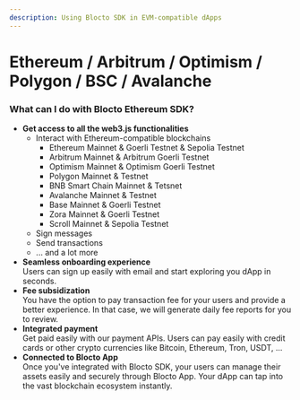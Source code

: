 ```yaml
---
description: Using Blocto SDK in EVM-compatible dApps
---
```


# Ethereum / Arbitrum / Optimism / Polygon / BSC / Avalanche

### What can I do with Blocto Ethereum SDK?

* **Get access to all the web3.js functionalities**
  * Interact with Ethereum-compatible blockchains
    * Ethereum Mainnet & Goerli Testnet & Sepolia Testnet
    * Arbitrum Mainnet & Arbitrum Goerli Testnet
    * Optimism Mainnet & Optimism Goerli Testnet
    * Polygon Mainnet & Testnet
    * BNB Smart Chain Mainnet & Tetsnet
    * Avalanche Mainnet & Testnet
    * Base Mainnet & Goerli Testnet
    * Zora Mainnet & Goerli Testnet
    * Scroll Mainnet & Sepolia Testnet
  * Sign messages
  * Send transactions
  * ... and a lot more
* **Seamless onboarding experience**\
  Users can sign up easily with email and start exploring you dApp in seconds.
* **Fee subsidization**\
  You have the option to pay transaction fee for your users and provide a better experience. In that case, we will generate daily fee reports for you to review.
* **Integrated payment**\
  Get paid easily with our payment APIs. Users can pay easily with credit cards or other crypto currencies like Bitcoin, Ethereum, Tron, USDT, ...
* **Connected to Blocto App**\
  Once you've integrated with Blocto SDK, your users can manage their assets easily and securely through Blocto App. Your dApp can tap into the vast blockchain ecosystem instantly.
